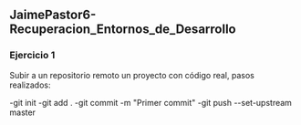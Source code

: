## JaimePastor6-Recuperacion_Entornos_de_Desarrollo
### Ejercicio 1 

Subir a un repositorio remoto un proyecto con código real, pasos realizados: 

  -git init 
  -git add .
  -git commit -m "Primer commit"
  -git push --set-upstream <URL> master
